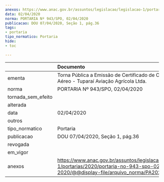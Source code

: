 ```yaml
---
anexos: https://www.anac.gov.br/assuntos/legislacao/legislacao-1/portarias/2020/portaria-no-943-spo-02-04-2020/@@display-file/arquivo_norma/PA2020-0943.pdf
data: 02/04/2020
norma: PORTARIA Nº 943/SPO, 02/04/2020
publicacao: DOU 07/04/2020, Seção 1, pág.36
tags:
- portaria
tipo_normatico: Portaria
hide: 
- toc 
 
---
```


|                    | Documento                                                                                                                                           |
|:-------------------|:----------------------------------------------------------------------------------------------------------------------------------------------------|
| ementa             | Torna Pública a Emissão de Certificado de Operador Aéreo - Tuparaí Aviação Agrícola Ltda.                                                           |
| norma              | PORTARIA Nº 943/SPO, 02/04/2020                                                                                                                     |
| tornada_sem_efeito |                                                                                                                                                     |
| alterada           |                                                                                                                                                     |
| data               | 02/04/2020                                                                                                                                          |
| outros             |                                                                                                                                                     |
| tipo_normatico     | Portaria                                                                                                                                            |
| publicacao         | DOU 07/04/2020, Seção 1, pág.36                                                                                                                     |
| revogada           |                                                                                                                                                     |
| em_vigor           |                                                                                                                                                     |
| anexos             | https://www.anac.gov.br/assuntos/legislacao/legislacao-1/portarias/2020/portaria-no-943-spo-02-04-2020/@@display-file/arquivo_norma/PA2020-0943.pdf |